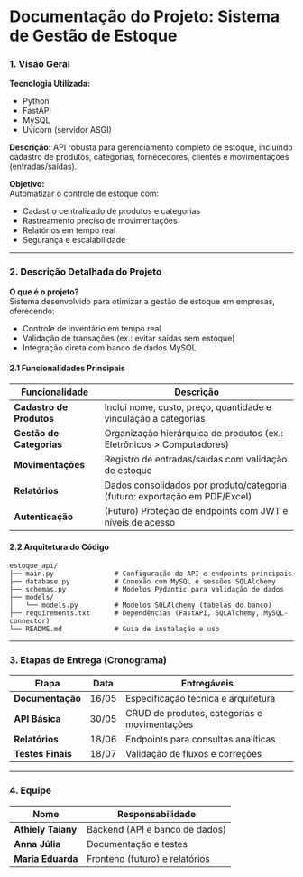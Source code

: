 # Documentação do Projeto: Sistema de Gestão de Estoque

### **1. Visão Geral**  
**Tecnologia Utilizada:**  
- Python  
- FastAPI  
- MySQL  
- Uvicorn (servidor ASGI)  

**Descrição:** API robusta para gerenciamento completo de estoque, incluindo cadastro de produtos, categorias, fornecedores, clientes e movimentações (entradas/saídas).  

**Objetivo:**  
Automatizar o controle de estoque com:  
- Cadastro centralizado de produtos e categorias  
- Rastreamento preciso de movimentações  
- Relatórios em tempo real  
- Segurança e escalabilidade  

---

### **2. Descrição Detalhada do Projeto**  
**O que é o projeto?**  
Sistema desenvolvido para otimizar a gestão de estoque em empresas, oferecendo:  
- Controle de inventário em tempo real  
- Validação de transações (ex.: evitar saídas sem estoque)  
- Integração direta com banco de dados MySQL  

#### **2.1 Funcionalidades Principais**  
| Funcionalidade          | Descrição                                                                 |  
|-------------------------|---------------------------------------------------------------------------|  
| **Cadastro de Produtos** | Inclui nome, custo, preço, quantidade e vinculação a categorias           |  
| **Gestão de Categorias** | Organização hierárquica de produtos (ex.: Eletrônicos > Computadores)     |  
| **Movimentações**        | Registro de entradas/saídas com validação de estoque                      |  
| **Relatórios**           | Dados consolidados por produto/categoria (futuro: exportação em PDF/Excel)|  
| **Autenticação**         | (Futuro) Proteção de endpoints com JWT e níveis de acesso                 |  

#### **2.2 Arquitetura do Código**  
```plaintext
estoque_api/  
├── main.py               # Configuração da API e endpoints principais  
├── database.py           # Conexão com MySQL e sessões SQLAlchemy  
├── schemas.py            # Modelos Pydantic para validação de dados  
├── models/  
│   └── models.py         # Modelos SQLAlchemy (tabelas do banco)  
├── requirements.txt      # Dependências (FastAPI, SQLAlchemy, MySQL-connector)  
└── README.md             # Guia de instalação e uso  
```

---

### **3. Etapas de Entrega (Cronograma)**  
| Etapa         | Data      | Entregáveis                                  |  
|---------------|-----------|----------------------------------------------|  
| **Documentação**       | 16/05    | Especificação técnica e arquitetura          |  
| **API Básica**         | 30/05    | CRUD de produtos, categorias e movimentações |  
| **Relatórios**         | 18/06    | Endpoints para consultas analíticas          |  
| **Testes Finais**      | 18/07    | Validação de fluxos e correções              |  

---

### **4. Equipe**  
| Nome           | Responsabilidade                |  
|----------------|---------------------------------|  
| **Athiely Taiany**  | Backend (API e banco de dados)  |  
| **Anna Júlia**     | Documentação e testes           |  
| **Maria Eduarda**  | Frontend (futuro) e relatórios  |  
